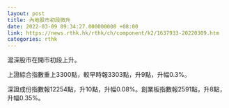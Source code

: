 ```yaml
---
layout: post
title: 內地股市初段微升
date: 2022-03-09 09:34:27.000000000 +08:00
link: https://news.rthk.hk/rthk/ch/component/k2/1637933-20220309.htm
categories: rthk
---
```


滬深股市在開市初段上升。

上證綜合指數重上3300點，較早時報3303點，升9點，升幅0.3%。

深證成份指數報12254點，升10點，升幅0.08%。創業板指數報2591點，升8點，升幅0.35%。
